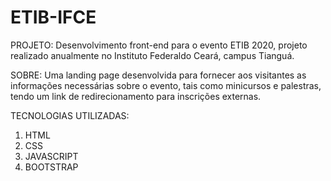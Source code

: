 # ETIB-IFCE

PROJETO:
Desenvolvimento front-end para o evento ETIB 2020, projeto realizado anualmente no Instituto Federaldo Ceará, campus Tianguá.

SOBRE:
Uma landing page desenvolvida para fornecer aos visitantes as informações necessárias sobre o evento, tais como minicursos e palestras,
tendo um link de redirecionamento para inscrições externas.

TECNOLOGIAS UTILIZADAS:
1. HTML
2. CSS
3. JAVASCRIPT
4. BOOTSTRAP
